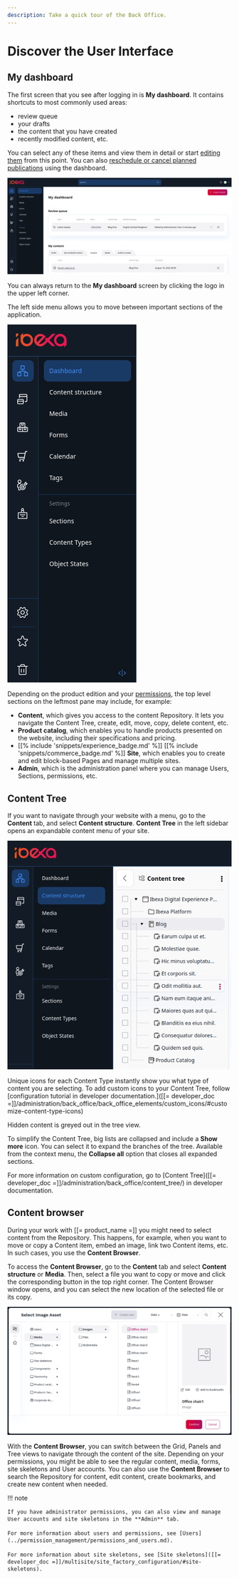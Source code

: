 ```yaml
---
description: Take a quick tour of the Back Office.
---
```


# Discover the User Interface

## My dashboard

The first screen that you see after logging in is **My dashboard**. 
It contains shortcuts to most commonly used areas:

- review queue
- your drafts
- the content that you have created
- recently modified content, etc.

You can select any of these items and view them in detail or start [editing them](create_edit_content_items.md) from this point.
You can also [reschedule or cancel planned publications](../content_management/schedule_publishing.md#reschedule_or_cancel_publications) using the dashboard.

![My dashboard](img/dashboard.png "My dashboard")

You can always return to the **My dashboard** screen by clicking the logo in the upper left corner.

The left side menu allows you to move between important sections of the application.

![Side menu](img/top_bar.png "Side menu")

Depending on the product edition and your [permissions](../permission_management/permission_system.md), the top level sections on the leftmost pane may include, for example:

- **Content**, which gives you access to the content Repository.
It lets you navigate the Content Tree, create, edit, move, copy, delete content, etc.
- **Product catalog**, which enables you to handle products presented on the website, including their specifications and pricing.
- [[% include 'snippets/experience_badge.md' %]] [[% include 'snippets/commerce_badge.md' %]] **Site**, which enables you to create and edit block-based Pages and manage multiple sites.
- **Admin**, which is the administration panel where you can manage Users, Sections, permissions, etc.

## Content Tree

If you want to navigate through your website with a menu, go to the **Content** tab, and select **Content structure**.
**Content Tree** in the left sidebar opens an expandable content menu of your site.

![Content Tree in the menu](img/left_menu_tree.png "Content Tree in the menu")

Unique icons for each Content Type instantly show you what type of content you are selecting. To add custom icons to your Content Tree, follow [configuration tutorial in developer documentation.]([[= developer_doc =]]/administration/back_office/back_office_elements/custom_icons/#customize-content-type-icons)

Hidden content is greyed out in the tree view.

To simplify the Content Tree, big lists are collapsed and include a **Show more** icon. 
You can select it to expand the branches of the tree.
Available from the context menu, the **Collapse all** option that closes all expanded sections.

For more information on custom configuration, go to [Content Tree]([[= developer_doc =]]/administration/back_office/content_tree/) in developer documentation.

## Content browser

During your work with [[= product_name =]] you might need to select content from the Repository.
This happens, for example, when you want to move or copy a Content item, embed an image, link two Content items, etc.
In such cases, you use the **Content Browser**.

To access the **Content Browser**, go to the **Content** tab and select **Content structure** or **Media**.
Then, select a file you want to copy or move and click the corresponding button in the top right corner.
The Content Browser window opens, and you can select the new location of the selected file or its copy.

![Content Browser](img/udw.png "Content Browser")

With the **Content Browser**, you can switch between the Grid, Panels and Tree views to navigate through the content of the site.
Depending on your permissions, you might be able to see the regular content, media, forms, site skeletons and User accounts.
You can also use the **Content Browser** to search the Repository for content, edit content, create bookmarks, and create new content when needed.

!!! note

    If you have administrator permissions, you can also view and manage User accounts and site skeletons in the **Admin** tab.
    
    For more information about users and permissions, see [Users](../permission_management/permissions_and_users.md).
    
    For more information about site skeletons, see [Site skeletons]([[= developer_doc =]]/multisite/site_factory_configuration/#site-skeletons).
